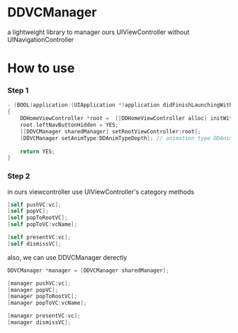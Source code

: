 DDVCManager
===========

a lightweight library to manager ours UIViewController without UINavigationController

How to use
===========
### Step 1

```objectivec
- (BOOL)application:(UIApplication *)application didFinishLaunchingWithOptions:(NSDictionary *)launchOptions
{
    DDHomeViewController *root =  [[DDHomeViewController alloc] initWithName:@"DDHomeViewController0"];
    root.leftNavButtonHidden = YES;
    [[DDVCManager sharedManager] setRootViewController:root];
    [DDVCManager setAnimType:DDAnimTypeDepth]; // animation type DDAnimTypeDepth/DDAnimTypeClassic
    
    return YES;
}
```

### Step 2
in ours viewcontroller use  UIViewController's category methods
```objectivec
[self pushVC:vc];
[self popVC];
[self popToRootVC];
[self popToVC:vcName];

[self presentVC:vc];
[self dismissVC];

```
also, we can use DDVCManager derectly

```objectivec
DDVCManager *manager = [DDVCManager sharedManager];

[manager pushVC:vc];
[manager popVC];
[manager popToRootVC];
[manager popToVC:vcName];

[manager presentVC:vc];
[manager dismissVC];

```
